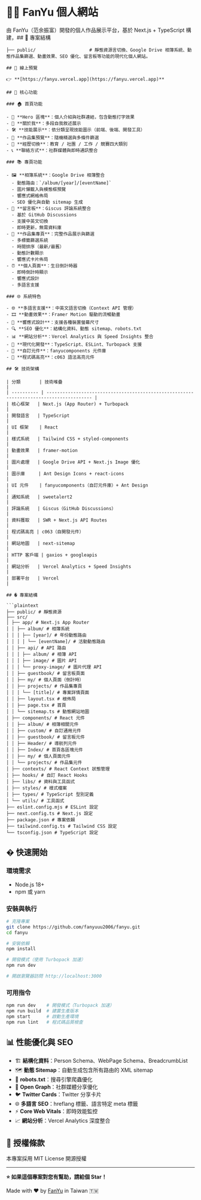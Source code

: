 # 🧑‍💻 FanYu 個人網站

由 FanYu（范余振富）開發的個人作品展示平台，基於 Next.js + TypeScript 構建，## 📁 專案結構

````plaintext
├── public/                    # 靜態資源言切換、Google Drive 相簿系統、動態作品集篩選、動畫效果、SEO 優化、留言板等功能的現代化個人網站。

## 🔗 線上預覽

👉 **[https://fanyu.vercel.app](https://fanyu.vercel.app)**

## 🎯 核心功能

### 🏠 首頁功能

- 🚀 **Hero 區塊**：個人介紹與社群連結，包含動態打字效果
- 🙋 **關於我**：多段自我敘述展示
- 🛠 **技能展示**：依分類呈現技能圖示（前端、後端、開發工具）
- 🎨 **作品集預覽**：隨機精選與多條件篩選
- 🧭 **經歷切換**：教育 / 社團 / 工作 / 競賽四大類別
- 📞 **聯絡方式**：社群媒體與即時通訊整合

### 📚 專頁功能

- 🖼 **相簿系統**：Google Drive 相簿整合
  - 動態路由：`/album/[year]/[eventName]`
  - 圖片懶載入與模態框預覽
  - 響應式網格佈局
  - SEO 優化與自動 sitemap 生成
- 📝 **留言板**：Giscus 評論系統整合
  - 基於 GitHub Discussions
  - 支援中英文切換
  - 即時更新，無需資料庫
- 🎯 **作品集專頁**：完整作品展示與篩選
  - 多標籤篩選系統
  - 時間排序（最新/最舊）
  - 動態計數顯示
  - 響應式卡片佈局
- ⏰ **個人頁面**：生日倒計時器
  - 即時倒計時顯示
  - 響應式設計
  - 多語言支援

### 🌐 系統特色

- 🌐 **多語言支援**：中英文語言切換（Context API 管理）
- 🎞 **動畫效果**：Framer Motion 驅動的流暢動畫
- 📱 **響應式設計**：支援各種裝置螢幕尺寸
- 🔍 **SEO 優化**：結構化資料、動態 sitemap、robots.txt
- 📊 **網站分析**：Vercel Analytics 與 Speed Insights 整合
- 🚀 **現代化開發**：TypeScript、ESLint、Turbopack 支援
- 🎨 **自訂元件**：fanyucomponents 元件庫
- 🌟 **程式碼高亮**：c063 語法高亮元件

## 🛠 技術架構

| 分類       | 技術堆疊                                                                                |
| ---------- | --------------------------------------------------------------------------------------- |
| 核心框架   | Next.js (App Router) + Turbopack                                                       |
| 開發語言   | TypeScript                                                                              |
| UI 框架    | React                                                                                   |
| 樣式系統   | Tailwind CSS + styled-components                                                       |
| 動畫效果   | framer-motion                                                                           |
| 圖片處理   | Google Drive API + Next.js Image 優化                                                  |
| 圖示庫     | Ant Design Icons + react-icons                                                         |
| UI 元件    | fanyucomponents（自訂元件庫）+ Ant Design                                              |
| 通知系統   | sweetalert2                                                                             |
| 評論系統   | Giscus（GitHub Discussions）                                                           |
| 資料獲取   | SWR + Next.js API Routes                                                               |
| 程式碼高亮 | c063（自開發元件）                                                                      |
| 網站地圖   | next-sitemap                                                                            |
| HTTP 客戶端 | gaxios + googleapis                                                                     |
| 網站分析   | Vercel Analytics + Speed Insights                                                      |
| 部署平台   | Vercel                                                                                  |

## � 專案結構

```plaintext
├── public/ # 靜態資源
├── src/
│ ├── app/ # Next.js App Router
│ │ ├── album/ # 相簿系統
│ │ │ ├── [year]/ # 年份動態路由
│ │ │ │ └── [eventName]/ # 活動動態路由
│ │ ├── api/ # API 路由
│ │ │ ├── album/ # 相簿 API
│ │ │ ├── image/ # 圖片 API
│ │ │ └── proxy-image/ # 圖片代理 API
│ │ ├── guestbook/ # 留言板頁面
│ │ ├── my/ # 個人頁面（倒計時）
│ │ ├── projects/ # 作品集專頁
│ │ │ └── [title]/ # 專案詳情頁面
│ │ ├── layout.tsx # 根佈局
│ │ ├── page.tsx # 首頁
│ │ └── sitemap.ts # 動態網站地圖
│ ├── components/ # React 元件
│ │ ├── album/ # 相簿相關元件
│ │ ├── custom/ # 自訂通用元件
│ │ ├── guestbook/ # 留言板元件
│ │ ├── Header/ # 導航列元件
│ │ ├── Index/ # 首頁各區塊元件
│ │ ├── my/ # 個人頁面元件
│ │ └── projects/ # 作品集元件
│ ├── contexts/ # React Context 狀態管理
│ ├── hooks/ # 自訂 React Hooks
│ ├── libs/ # 資料與工具函式
│ ├── styles/ # 樣式檔案
│ ├── types/ # TypeScript 型別定義
│ └── utils/ # 工具函式
├── eslint.config.mjs # ESLint 設定
├── next.config.ts # Next.js 設定
├── package.json # 專案依賴
├── tailwind.config.ts # Tailwind CSS 設定
└── tsconfig.json # TypeScript 設定

````

## � 快速開始

### 環境需求

- Node.js 18+
- npm 或 yarn

### 安裝與執行

```bash
# 克隆專案
git clone https://github.com/fanyuuu2006/fanyu.git
cd fanyu

# 安裝依賴
npm install

# 開發模式（使用 Turbopack 加速）
npm run dev

# 開啟瀏覽器訪問 http://localhost:3000
```

### 可用指令

```bash
npm run dev    # 開發模式（Turbopack 加速）
npm run build  # 建置生產版本
npm start      # 啟動生產環境
npm run lint   # 程式碼品質檢查
```

## 📊 性能優化與 SEO

- 🏗️ **結構化資料**：Person Schema、WebPage Schema、BreadcrumbList
- 🗺️ **動態 Sitemap**：自動生成包含所有路由的 XML sitemap
- 🤖 **robots.txt**：搜尋引擎爬蟲優化
- 📱 **Open Graph**：社群媒體分享優化
- 🐦 **Twitter Cards**：Twitter 分享卡片
- 🌐 **多語言 SEO**：hreflang 標籤、語言特定 meta 標籤
- ⚡ **Core Web Vitals**：即時效能監控
- 📈 **網站分析**：Vercel Analytics 深度整合

## 📜 授權條款

本專案採用 MIT License 開源授權

---

**⭐ 如果這個專案對您有幫助，請給個 Star！**

Made with ❤️ by [FanYu](https://fanyu.vercel.app) in Taiwan 🇹🇼
